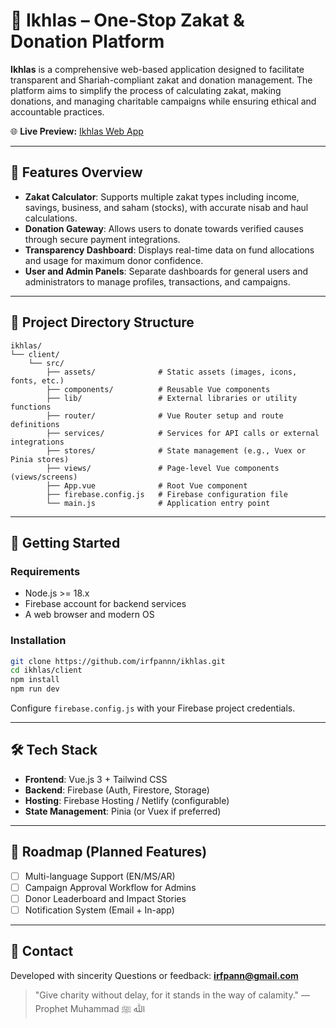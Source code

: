 # 🌟 Ikhlas – One-Stop Zakat & Donation Platform

**Ikhlas** is a comprehensive web-based application designed to facilitate transparent and Shariah-compliant zakat and donation management. The platform aims to simplify the process of calculating zakat, making donations, and managing charitable campaigns while ensuring ethical and accountable practices.

🌐 **Live Preview:** [Ikhlas Web App](https://ikhlas-um.netlify.app/)

---

## 🔹 Features Overview

- **Zakat Calculator**: Supports multiple zakat types including income, savings, business, and saham (stocks), with accurate nisab and haul calculations.
- **Donation Gateway**: Allows users to donate towards verified causes through secure payment integrations.
- **Transparency Dashboard**: Displays real-time data on fund allocations and usage for maximum donor confidence.
- **User and Admin Panels**: Separate dashboards for general users and administrators to manage profiles, transactions, and campaigns.

---

## 📖 Project Directory Structure

```
ikhlas/
└── client/
    └── src/
        ├── assets/              # Static assets (images, icons, fonts, etc.)
        ├── components/          # Reusable Vue components
        ├── lib/                 # External libraries or utility functions
        ├── router/              # Vue Router setup and route definitions
        ├── services/            # Services for API calls or external integrations
        ├── stores/              # State management (e.g., Vuex or Pinia stores)
        ├── views/               # Page-level Vue components (views/screens)
        ├── App.vue              # Root Vue component
        ├── firebase.config.js   # Firebase configuration file
        └── main.js              # Application entry point
```

---

## 🚀 Getting Started

### Requirements
- Node.js >= 18.x
- Firebase account for backend services
- A web browser and modern OS

### Installation

```bash
git clone https://github.com/irfpannn/ikhlas.git
cd ikhlas/client
npm install
npm run dev
```

Configure `firebase.config.js` with your Firebase project credentials.

---

## 🛠️ Tech Stack

- **Frontend**: Vue.js 3 + Tailwind CSS
- **Backend**: Firebase (Auth, Firestore, Storage)
- **Hosting**: Firebase Hosting  / Netlify (configurable)
- **State Management**: Pinia (or Vuex if preferred)

---

## 📅 Roadmap (Planned Features)

- [ ] Multi-language Support (EN/MS/AR)
- [ ] Campaign Approval Workflow for Admins
- [ ] Donor Leaderboard and Impact Stories
- [ ] Notification System (Email + In-app)

---

## 💬 Contact

Developed with sincerity 
Questions or feedback: **irfpann@gmail.com**

> "Give charity without delay, for it stands in the way of calamity." — Prophet Muhammad ﷲ ﷺ
